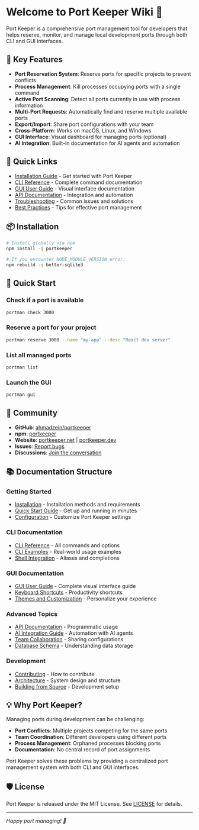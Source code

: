 # Welcome to Port Keeper Wiki 🚀

Port Keeper is a comprehensive port management tool for developers that helps reserve, monitor, and manage local development ports through both CLI and GUI interfaces.

## 🌟 Key Features

- **Port Reservation System**: Reserve ports for specific projects to prevent conflicts
- **Process Management**: Kill processes occupying ports with a single command
- **Active Port Scanning**: Detect all ports currently in use with process information
- **Multi-Port Requests**: Automatically find and reserve multiple available ports
- **Export/Import**: Share port configurations with your team
- **Cross-Platform**: Works on macOS, Linux, and Windows
- **GUI Interface**: Visual dashboard for managing ports (optional)
- **AI Integration**: Built-in documentation for AI agents and automation

## 🚀 Quick Links

- [Installation Guide](Installation) - Get started with Port Keeper
- [CLI Reference](CLI-Reference) - Complete command documentation
- [GUI User Guide](GUI-Guide) - Visual interface documentation
- [API Documentation](API-Documentation) - Integration and automation
- [Troubleshooting](Troubleshooting) - Common issues and solutions
- [Best Practices](Best-Practices) - Tips for effective port management

## 📦 Installation

```bash
# Install globally via npm
npm install -g portkeeper

# If you encounter NODE_MODULE_VERSION error:
npm rebuild -g better-sqlite3
```

## 🎯 Quick Start

### Check if a port is available
```bash
portman check 3000
```

### Reserve a port for your project
```bash
portman reserve 3000 --name "my-app" --desc "React dev server"
```

### List all managed ports
```bash
portman list
```

### Launch the GUI
```bash
portman gui
```

## 🤝 Community

- **GitHub**: [ahmadzein/portkeeper](https://github.com/ahmadzein/portkeeper)
- **npm**: [portkeeper](https://www.npmjs.com/package/portkeeper)
- **Website**: [portkeeper.net](https://portkeeper.net) | [portkeeper.dev](https://portkeeper.dev)
- **Issues**: [Report bugs](https://github.com/ahmadzein/portkeeper/issues)
- **Discussions**: [Join the conversation](https://github.com/ahmadzein/portkeeper/discussions)

## 📚 Documentation Structure

### Getting Started
- [Installation](Installation) - Installation methods and requirements
- [Quick Start Guide](Quick-Start) - Get up and running in minutes
- [Configuration](Configuration) - Customize Port Keeper settings

### CLI Documentation
- [CLI Reference](CLI-Reference) - All commands and options
- [CLI Examples](CLI-Examples) - Real-world usage examples
- [Shell Integration](Shell-Integration) - Aliases and completions

### GUI Documentation
- [GUI User Guide](GUI-Guide) - Complete visual interface guide
- [Keyboard Shortcuts](Keyboard-Shortcuts) - Productivity shortcuts
- [Themes and Customization](Themes) - Personalize your experience

### Advanced Topics
- [API Documentation](API-Documentation) - Programmatic usage
- [AI Integration Guide](AI-Integration) - Automation with AI agents
- [Team Collaboration](Team-Collaboration) - Sharing configurations
- [Database Schema](Database-Schema) - Understanding data storage

### Development
- [Contributing](Contributing) - How to contribute
- [Architecture](Architecture) - System design and structure
- [Building from Source](Building) - Development setup

## 💡 Why Port Keeper?

Managing ports during development can be challenging:
- **Port Conflicts**: Multiple projects competing for the same ports
- **Team Coordination**: Different developers using different ports
- **Process Management**: Orphaned processes blocking ports
- **Documentation**: No central record of port assignments

Port Keeper solves these problems by providing a centralized port management system with both CLI and GUI interfaces.

## 🛡️ License

Port Keeper is released under the MIT License. See [LICENSE](https://github.com/ahmadzein/portkeeper/blob/master/LICENSE) for details.

---

*Happy port managing! 🚢*